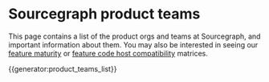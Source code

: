 # Sourcegraph product teams

This page contains a list of the product orgs and teams at Sourcegraph, and important information about them.
You may also be interested in seeing our [feature maturity](feature_maturity.md) or
[feature code host compatibility](feature_compatibility.md) matrices.

{{generator:product_teams_list}}

<!-- see /data/product_teams.yml for source of this data -->
